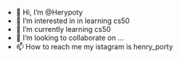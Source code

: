 - 👋 Hi, I’m @Herypoty
- 👀 I’m interested in in learning cs50
- 🌱 I’m currently learning cs50
- 💞️ I’m looking to collaborate on ...
- 📫 How to reach me my istagram is henry_porty

<!---
Herypoty/Herypoty is a ✨ special ✨ repository because its `README.md` (this file) appears on your GitHub profile.
You can click the Preview link to take a look at your changes.
--->
